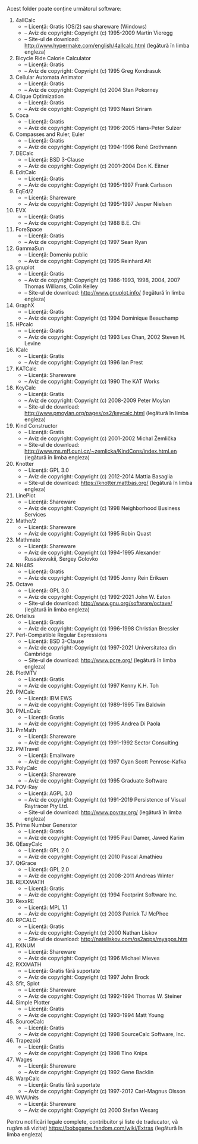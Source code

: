 Acest folder poate conține următorul software:

1. 4allCalc
   - – Licență: Gratis (OS/2) sau shareware (Windows)
   - – Aviz de copyright: Copyright (c) 1995-2009 Martin Vieregg
   - – Site-ul de download: http://www.hypermake.com/english/4allcalc.html (legătură în limba engleza)
2. Bicycle Ride Calorie Calculator
   - – Licență: Gratis
   - – Aviz de copyright: Copyright (c) 1995 Greg Kondrasuk
3. Cellular Automata Animator
   - – Licență: Gratis
   - – Aviz de copyright: Copyright (c) 2004 Stan Pokorney
4. Clique Optimization
   - – Licență: Gratis
   - – Aviz de copyright: Copyright (c) 1993 Nasri Sriram
5. Coca
   - – Licență: Gratis
   - – Aviz de copyright: Copyright (c) 1996-2005 Hans-Peter Sulzer
6. Compasses and Ruler, Euler
   - – Licență: Gratis
   - – Aviz de copyright: Copyright (c) 1994-1996 René Grothmann
7. DECalc
   - – Licență: BSD 3-Clause
   - – Aviz de copyright: Copyright (c) 2001-2004 Don K. Eitner
8. EditCalc
   - – Licență: Gratis
   - – Aviz de copyright: Copyright (c) 1995-1997 Frank Carlsson
9. EqEd/2
   - – Licență: Shareware
   - – Aviz de copyright: Copyright (c) 1995-1997 Jesper Nielsen
10. EVX
    - – Licență: Gratis
    - – Aviz de copyright: Copyright (c) 1988 B.E. Chi
11. ForeSpace
    - – Licență: Gratis
    - – Aviz de copyright: Copyright (c) 1997 Sean Ryan
12. GammaSun
    - – Licență: Domeniu public
    - – Aviz de copyright: Copyright (c) 1995 Reinhard Alt
13. gnuplot
    - – Licență: Gratis
    - – Aviz de copyright: Copyright (c) 1986-1993, 1998, 2004, 2007 Thomas Williams, Colin Kelley
    - – Site-ul de download: http://www.gnuplot.info/ (legătură în limba engleza)
14. GraphX
    - – Licență: Gratis
    - – Aviz de copyright: Copyright (c) 1994 Dominique Beauchamp
15. HPcalc
    - – Licență: Gratis
    - – Aviz de copyright: Copyright (c) 1993 Les Chan, 2002 Steven H. Levine
16. ICalc
    - – Licență: Gratis
    - – Aviz de copyright: Copyright (c) 1996 Ian Prest
17. KATCalc
    - – Licență: Shareware
    - – Aviz de copyright: Copyright (c) 1990 The KAT Works
18. KeyCalc
    - – Licență: Gratis
    - – Aviz de copyright: Copyright (c) 2008-2009 Peter Moylan
    - – Site-ul de download: http://www.pmoylan.org/pages/os2/keycalc.html (legătură în limba engleza)
19. Kind Constructor
    - – Licență: Gratis
    - – Aviz de copyright: Copyright (c) 2001-2002 Michal Žemlička
    - – Site-ul de download: http://www.ms.mff.cuni.cz/~zemlicka/KindCons/index.html.en (legătură în limba engleza)
20. Knotter
    - – Licență: GPL 3.0
    - – Aviz de copyright: Copyright (c) 2012-2014 Mattia Basaglia
    - – Site-ul de download: https://knotter.mattbas.org/ (legătură în limba engleza)
21. LinePlot
    - – Licență: Shareware
    - – Aviz de copyright: Copyright (c) 1998 Neighborhood Business Services
22. Mathe/2
    - – Licență: Shareware
    - – Aviz de copyright: Copyright (c) 1995 Robin Quast
23. Mathmate
    - – Licență: Shareware
    - – Aviz de copyright: Copyright (c) 1994-1995 Alexander Russakovskii, Sergey Golovko
24. NH48S
    - – Licență: Gratis
    - – Aviz de copyright: Copyright (c) 1995 Jonny Rein Eriksen
25. Octave
    - – Licență: GPL 3.0
    - – Aviz de copyright: Copyright (c) 1992-2021 John W. Eaton
    - – Site-ul de download: http://www.gnu.org/software/octave/ (legătură în limba engleza)
26. Ortelius
    - – Licență: Gratis
    - – Aviz de copyright: Copyright (c) 1996-1998 Christian Bressler
27. Perl-Compatible Regular Expressions
    - – Licență: BSD 3-Clause
    - – Aviz de copyright: Copyright (c) 1997-2021 Universitatea din Cambridge
    - – Site-ul de download: http://www.pcre.org/ (legătură în limba engleza)
28. PlotMTV
    - – Licență: Gratis
    - – Aviz de copyright: Copyright (c) 1997 Kenny K.H. Toh
29. PMCalc
    - – Licență: IBM EWS
    - – Aviz de copyright: Copyright (c) 1989-1995 Tim Baldwin
30. PMLnCalc
    - – Licență: Gratis
    - – Aviz de copyright: Copyright (c) 1995 Andrea Di Paola
31. PmMath
    - – Licență: Shareware
    - – Aviz de copyright: Copyright (c) 1991-1992 Sector Consulting
32. PMTravel
    - – Licență: Emailware
    - – Aviz de copyright: Copyright (c) 1997 Gyan Scott Penrose-Kafka
33. PolyCalc
    - – Licență: Shareware
    - – Aviz de copyright: Copyright (c) 1995 Graduate Software
34. POV-Ray
    - – Licență: AGPL 3.0
    - – Aviz de copyright: Copyright (c) 1991-2019 Persistence of Visual Raytracer Pty Ltd.
    - – Site-ul de download: http://www.povray.org/ (legătură în limba engleza)
35. Prime Number Generator
    - – Licență: Gratis
    - – Aviz de copyright: Copyright (c) 1995 Paul Damer, Jawed Karim
36. QEasyCalc
    - – Licență: GPL 2.0
    - – Aviz de copyright: Copyright (c) 2010 Pascal Amathieu
37. QtGrace
    - – Licență: GPL 2.0
    - – Aviz de copyright: Copyright (c) 2008-2011 Andreas Winter
38. REXXMATH
    - – Licență: Gratis
    - – Aviz de copyright: Copyright (c) 1994 Footprint Software Inc.
39. RexxRE
    - – Licență: MPL 1.1
    - – Aviz de copyright: Copyright (c) 2003 Patrick TJ McPhee
40. RPCALC
    - – Licență: Gratis
    - – Aviz de copyright: Copyright (c) 2000 Nathan Liskov
    - – Site-ul de download: http://nateliskov.com/os2apps/myapps.htm
41. RXNUM
    - – Licență: Shareware
    - – Aviz de copyright: Copyright (c) 1996 Michael Mieves
42. RXXMATH
    - – Licență: Gratis fără suportate
    - – Aviz de copyright: Copyright (c) 1997 John Brock
43. Sfit, Splot
    - – Licență: Shareware
    - – Aviz de copyright: Copyright (c) 1992-1994 Thomas W. Steiner
44. Simple Plotter
    - – Licență: Gratis
    - – Aviz de copyright: Copyright (c) 1993-1994 Matt Young
45. SourceCalc
    - – Licență: Gratis
    - – Aviz de copyright: Copyright (c) 1998 SourceCalc Software, Inc.
46. Trapezoid
    - – Licență: Gratis
    - – Aviz de copyright: Copyright (c) 1998 Tino Knips
47. Wages
    - – Licență: Shareware
    - – Aviz de copyright: Copyright (c) 1992 Gene Backlin
48. WarpCalc
    - – Licență: Gratis fără suportate
    - – Aviz de copyright: Copyright (c) 1997-2012 Carl-Magnus Olsson
49. WWUnits
    - – Licență: Shareware
    - – Aviz de copyright: Copyright (c) 2000 Stefan Wesarg

Pentru notificări legale complete, contribuitor și liste de traducator, vă rugăm să vizitați https://bobsgame.fandom.com/wiki/Extras (legătură în limba engleza)
